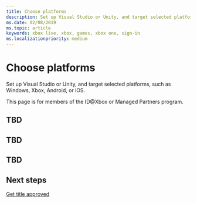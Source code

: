 ```yaml
---
title: Choose platforms
description: Set up Visual Studio or Unity, and target selected platforms, such as Windows, Xbox, Android, or iOS.
ms.date: 02/08/2019
ms.topic: article
keywords: xbox live, xbox, games, xbox one, sign-in
ms.localizationpriority: medium
---
```

# Choose platforms

Set up Visual Studio or Unity, and target selected platforms, such as Windows, Xbox, Android, or iOS.

This page is for members of the ID@Xbox or Managed Partners program.


## TBD


## TBD


## TBD


## Next steps

[Get title approved](get-title-approved.md)
